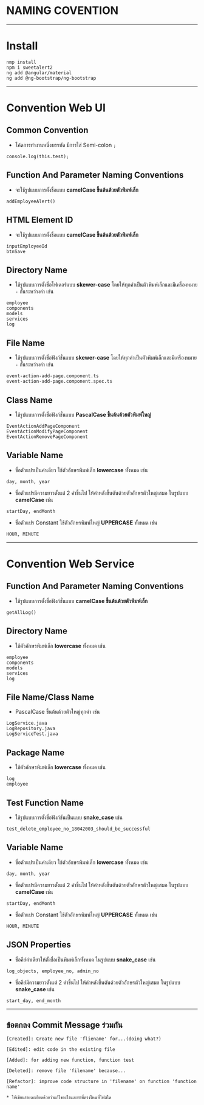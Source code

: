 # NAMING COVENTION
---
# Install
```
nmp install
npm i sweetalert2
ng add @angular/material
ng add @ng-bootstrap/ng-bootstrap
```
---

# Convention Web UI
## Common Convention
- โค้ดการทำงานหนึ่งบรรทัด มีการใส่ Semi-colon `;`
```
console.log(this.test);
```

## Function And Parameter Naming Conventions
- จะใช้รูปแบบการตั้งชื่อแบบ **camelCase ขึ้นต้นต้วยตัวพิมพ์เล็ก**
```
addEmployeeAlert()
```

## HTML Element ID 
- จะใช้รูปแบบการตั้งชื่อแบบ **camelCase ขึ้นต้นต้วยตัวพิมพ์เล็ก**
```
inputEmployeeId
btnSave
```

## Directory Name
- ใช้รูปแบบการตั้งชื่อโฟเดอร์แบบ **skewer-case**  โดยให้ทุกคำเป็นตัวพิมพ์เล็กและมีเครื่องหมาย `-` กั้นระหว่างคำ เช่น 
```
employee
components
models
services
log
```

## File Name
- ใช้รูปแบบการตั้งชื่อฟังก์ชั่นแบบ **skewer-case**  โดยให้ทุกคำเป็นตัวพิมพ์เล็กและมีเครื่องหมาย `-` กั้นระหว่างคำ เช่น 
```
event-action-add-page.component.ts
event-action-add-page.component.spec.ts
```

## Class Name
- ใช้รูปแบบการตั้งชื่อฟังก์ชั่นแบบ **PascalCase ขึ้นต้นต้วยตัวพิมพ์ใหญ่**
```
EventActionAddPageComponent
EventActionModifyPageComponent
EventActionRemovePageComponent
```

## Variable Name
- ชื่อตัวแปรเป็นคำเดียว ใช้ตัวอักษรพิมพ์เล็ก **lowercase** ทั้งหมด เช่น
```
day, month, year
```

- ชื่อตัวแปรมีความยาวตั้งแต่ 2 คำขึ้นไป ให้คำหลังขึ้นตันด้วยตัวอักษรตัวใหญ่เสมอ ในรูปแบบ **camelCase** เช่น
```
startDay, endMonth
```

- ชื่อตัวแปร Constant ใช้ตัวอักษรพิมพ์ใหญ่ **UPPERCASE** ทั้งหมด เช่น
```
HOUR, MINUTE
```

---

# Convention Web Service
## Function And Parameter Naming Conventions
- ใช้รูปแบบการตั้งชื่อฟังก์ชั่นแบบ **camelCase ขึ้นต้นต้วยตัวพิมพ์เล็ก**
```
getAllLog()
```

## Directory Name
- ใช้ตัวอักษรพิมพ์เล็ก **lowercase** ทั้งหมด เช่น
```
employee
components
models
services
log
```

## File Name/Class Name
- PascalCase ขึ้นต้นด้วยตัวใหญ่ทุกคำ เช่น
```
LogService.java
LogRepository.java
LogServiceTest.java
```

## Package Name
- ใช้ตัวอักษรพิมพ์เล็ก **lowercase** ทั้งหมด เช่น
```
log
employee
```

## Test Function Name
- ใช้รูปแบบการตั้งชื่อฟังก์ชันเป็นแบบ **snake_case** เช่น
```
test_delete_employee_no_18042003_should_be_successful
```

## Variable Name
- ชื่อตัวแปรเป็นคำเดียว ใช้ตัวอักษรพิมพ์เล็ก **lowercase** ทั้งหมด เช่น
```
day, month, year
```

- ชื่อตัวแปรมีความยาวตั้งแต่ 2 คำขึ้นไป ให้คำหลังขึ้นตันด้วยตัวอักษรตัวใหญ่เสมอ ในรูปแบบ **camelCase** เช่น
```
startDay, endMonth
```

- ชื่อตัวแปร Constant ใช้ตัวอักษรพิมพ์ใหญ่ **UPPERCASE** ทั้งหมด เช่น
```
HOUR, MINUTE
```

## JSON Properties 
- ชื่อคีย์คำเดียวให้ตั้งชื่อเป็นพิมพ์เล็กทั้งหมด ในรูปแบบ **snake_case** เช่น
```
log_objects, employee_no, admin_no
```

- ชื่อคีย์มีความยาวตั้งแต่ 2 คำขึ้นไป ให้คำหลังขึ้นตันด้วยตัวอักษรตัวใหญ่เสมอ ในรูปแบบ **snake_case** เช่น
```
start_day, end_month
```
---


## ข้อตกลง Commit Message ร่วมกัน
```
[Created]: Create new file 'fliename' for...(doing what?)

[Edited]: edit code in the existing file

[Added]: for adding new function, function test

[Deleted]: remove file 'filename' because...

[Refactor]: improve code structure in 'filename' on function 'function name'

* ให้เขียนรายละเอียดด้วยว่าแก้ไขอะไรและทำที่ตรงไหนที่ไฟล์ใด

```
